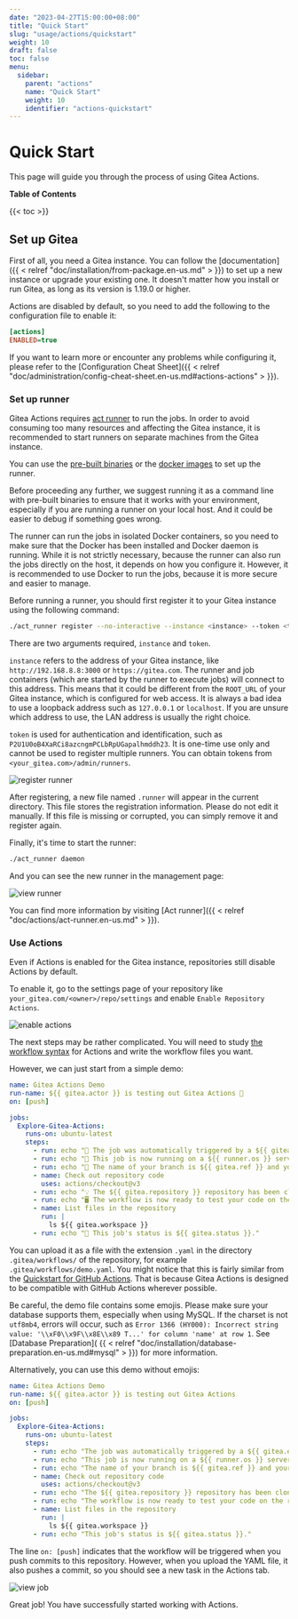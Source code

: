 ```yaml
---
date: "2023-04-27T15:00:00+08:00"
title: "Quick Start"
slug: "usage/actions/quickstart"
weight: 10
draft: false
toc: false
menu:
  sidebar:
    parent: "actions"
    name: "Quick Start"
    weight: 10
    identifier: "actions-quickstart"
---
```


# Quick Start

This page will guide you through the process of using Gitea Actions.

**Table of Contents**

{{< toc >}}

## Set up Gitea

First of all, you need a Gitea instance.
You can follow the [documentation]({{ < relref "doc/installation/from-package.en-us.md" > }}) to set up a new instance or upgrade your existing one.
It doesn't matter how you install or run Gitea, as long as its version is 1.19.0 or higher.

Actions are disabled by default, so you need to add the following to the configuration file to enable it:

```ini
[actions]
ENABLED=true
```

If you want to learn more or encounter any problems while configuring it, please refer to the [Configuration Cheat Sheet]({{ < relref "doc/administration/config-cheat-sheet.en-us.md#actions-actions" > }}).

### Set up runner

Gitea Actions requires [act runner](https://gitea.com/gitea/act_runner) to run the jobs.
In order to avoid consuming too many resources and affecting the Gitea instance, it is recommended to start runners on separate machines from the Gitea instance.

You can use the [pre-built binaries](http://dl.gitea.com/act_runner) or the [docker images](https://hub.docker.com/r/gitea/act_runner/tags) to set up the runner.

Before proceeding any further, we suggest running it as a command line with pre-built binaries to ensure that it works with your environment, especially if you are running a runner on your local host.
And it could be easier to debug if something goes wrong.

The runner can run the jobs in isolated Docker containers, so you need to make sure that the Docker has been installed and Docker daemon is running.
While it is not strictly necessary, because the runner can also run the jobs directly on the host, it depends on how you configure it.
However, it is recommended to use Docker to run the jobs, because it is more secure and easier to manage.

Before running a runner, you should first register it to your Gitea instance using the following command:

```bash
./act_runner register --no-interactive --instance <instance> --token <token>
```

There are two arguments required, `instance` and `token`.

`instance` refers to the address of your Gitea instance, like `http://192.168.8.8:3000` or `https://gitea.com`.
The runner and job containers (which are started by the runner to execute jobs) will connect to this address.
This means that it could be different from the `ROOT_URL` of your Gitea instance, which is configured for web access.
It is always a bad idea to use a loopback address such as `127.0.0.1` or `localhost`.
If you are unsure which address to use, the LAN address is usually the right choice.

`token` is used for authentication and identification, such as `P2U1U0oB4XaRCi8azcngmPCLbRpUGapalhmddh23`.
It is one-time use only and cannot be used to register multiple runners.
You can obtain tokens from `<your_gitea.com>/admin/runners`.

![register runner](/images/usage/actions/register-runner.png)

After registering, a new file named `.runner` will appear in the current directory.
This file stores the registration information.
Please do not edit it manually.
If this file is missing or corrupted, you can simply remove it and register again.

Finally, it's time to start the runner:

```bash
./act_runner daemon
```

And you can see the new runner in the management page:

![view runner](/images/usage/actions/view-runner.png)

You can find more information by visiting [Act runner]({{ < relref "doc/actions/act-runner.en-us.md" > }}).

### Use Actions

Even if Actions is enabled for the Gitea instance, repositories still disable Actions by default.

To enable it, go to the settings page of your repository like `your_gitea.com/<owner>/repo/settings` and enable `Enable Repository Actions`.

![enable actions](/images/usage/actions/enable-actions.png)

The next steps may be rather complicated.
You will need to study [the workflow syntax](https://docs.github.com/en/actions/using-workflows/workflow-syntax-for-github-actions) for Actions and write the workflow files you want.

However, we can just start from a simple demo:

```yaml
name: Gitea Actions Demo
run-name: ${{ gitea.actor }} is testing out Gitea Actions 🚀
on: [push]

jobs:
  Explore-Gitea-Actions:
    runs-on: ubuntu-latest
    steps:
      - run: echo "🎉 The job was automatically triggered by a ${{ gitea.event_name }} event."
      - run: echo "🐧 This job is now running on a ${{ runner.os }} server hosted by Gitea!"
      - run: echo "🔎 The name of your branch is ${{ gitea.ref }} and your repository is ${{ gitea.repository }}."
      - name: Check out repository code
        uses: actions/checkout@v3
      - run: echo "💡 The ${{ gitea.repository }} repository has been cloned to the runner."
      - run: echo "🖥️ The workflow is now ready to test your code on the runner."
      - name: List files in the repository
        run: |
          ls ${{ gitea.workspace }}
      - run: echo "🍏 This job's status is ${{ gitea.status }}."
```

You can upload it as a file with the extension `.yaml` in the directory `.gitea/workflows/` of the repository, for example `.gitea/workflows/demo.yaml`.
You might notice that this is fairly similar from the [Quickstart for GitHub Actions](https://docs.github.com/en/actions/quickstart).
That is because  Gitea Actions is designed to be compatible with GitHub Actions wherever possible.

Be careful, the demo file contains some emojis.
Please make sure your database supports them, especially when using MySQL.
If the charset is not `utf8mb4`, errors will occur, such as `Error 1366 (HY000): Incorrect string value: '\\xF0\\x9F\\x8E\\x89 T...' for column 'name' at row 1`.
See [Database Preparation]( {{ < relref "doc/installation/database-preparation.en-us.md#mysql" > }}) for more information.

Alternatively, you can use this demo without emojis:

```yaml
name: Gitea Actions Demo
run-name: ${{ gitea.actor }} is testing out Gitea Actions
on: [push]

jobs:
  Explore-Gitea-Actions:
    runs-on: ubuntu-latest
    steps:
      - run: echo "The job was automatically triggered by a ${{ gitea.event_name }} event."
      - run: echo "This job is now running on a ${{ runner.os }} server hosted by Gitea!"
      - run: echo "The name of your branch is ${{ gitea.ref }} and your repository is ${{ gitea.repository }}."
      - name: Check out repository code
        uses: actions/checkout@v3
      - run: echo "The ${{ gitea.repository }} repository has been cloned to the runner."
      - run: echo "The workflow is now ready to test your code on the runner."
      - name: List files in the repository
        run: |
          ls ${{ gitea.workspace }}
      - run: echo "This job's status is ${{ gitea.status }}."
```

The line `on: [push]` indicates that the workflow will be triggered when you push commits to this repository.
However, when you upload the YAML file, it also pushes a commit, so you should see a new task in the Actions tab.

![view job](/images/usage/actions/view-job.png)

Great job! You have successfully started working with Actions.
